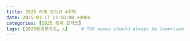 ```yaml
---
title: 2025 하계 모각코 4주차
date: 2025-01-17 13:50:00 +0900
categories: [2025 동계 모각코]
tags: [2025동계모각코, c]     # TAG names should always be lowercase
---
```


